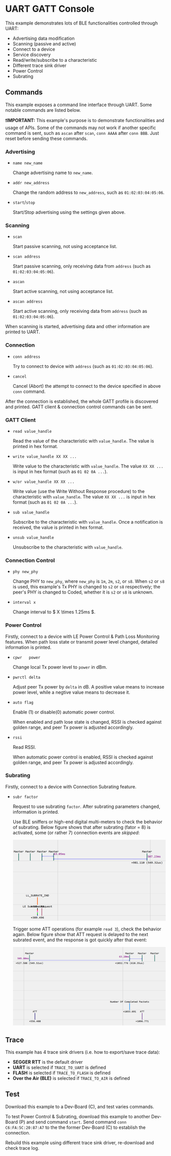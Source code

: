 # UART GATT Console

This example demonstrates lots of BLE functionalities controlled through UART:

* Advertising data modification
* Scanning (passive and active)
* Connect to a device
* Service discovery
* Read/write/subscribe to a characteristic
* Different trace sink driver
* Power Control
* Subrating

## Commands

This example exposes a command line interface through UART. Some notable commands are listed below.

:exclamation:**IMPORTANT:** This example's purpose is to demonstrate functionalities and usage of APIs. Some of the
commands may not work if another specific command is sent, such as `ascan` after `scan`, `conn AAAA`
after `conn BBB`. Just reset before sending these commands.


### Advertising

* `name new_name`

    Change advertising name to `new_name`.

* `addr new_address`

    Change the random address to `new_address`, such as `01:02:03:04:05:06`.

* `start`/`stop`

    Start/Stop advertising using the settings given above.

### Scanning

* `scan`

    Start passive scanning, not using acceptance list.

* `scan address`

    Start passive scanning, only receiving data from `address` (such as `01:02:03:04:05:06`).

* `ascan`

    Start active scanning, not using acceptance list.

* `ascan address`

    Start active scanning, only receiving data from `address` (such as `01:02:03:04:05:06`).

When scanning is started, advertising data and other information are printed to UART.

### Connection

* `conn address`

    Try to connect to device with `address` (such as `01:02:03:04:05:06`).

* `cancel`

    Cancel (Abort) the attempt to connect to the device specified in above `conn` command.

After the connection is established, the whole GATT profile is discovered and printed. GATT client
& connection control commands can be sent.

### GATT Client

* `read value_handle`

    Read the value of the characteristic with `value_handle`. The value is printed in hex format.

* `write value_handle XX XX ...`

    Write value to the characteristic with `value_handle`. The value `XX XX ...` is input in hex
    format (such as `01 02 0A ...`).

* `w/or value_handle XX XX ...`

    Write value (use the Write Without Response procedure) to the characteristic with `value_handle`.
    The value `XX XX ...` is input in hex format (such as `01 02 0A ...`).

* `sub value_handle`

    Subscribe to the characteristic with `value_handle`. Once a notification is received, the value
    is printed in hex format.

* `unsub value_handle`

    Unsubscribe to the characteristic with `value_handle`.

### Connection Control

* `phy new_phy`

    Change PHY to `new_phy`, where `new_phy` is `1m`, `2m`, `s2`, or `s8`.
    When `s2` or `s8` is used, this example's Tx PHY is changed to `s2` or `s8` respectively;
    the peer's PHY is changed to Coded, whether it is `s2` or `s8` is unknown.

* `interval x`

    Change interval to $ X \times 1.25ms $.

### Power Control

Firstly, connect to a device with LE Power Control & Path Loss Monitoring features.
When path loss state or transmit power level changed, detailed information is
printed.

* `cpwr   power`

    Change local Tx power level to `power` in dBm.

* `pwrctl delta`

    Adjust peer Tx power by `delta` in dB. A positive value means to increase power
    level, while a negtive value means to decrease it.

* `auto flag`

    Enable (1) or disable(0) automatic power control.

    When enabled and path lose state is changed, RSSI is checked against golden
    range, and peer Tx power is adjusted accordingly.

* `rssi`

    Read RSSI.

    When automatic power control is enabled, RSSI is checked against golden
    range, and peer Tx power is adjusted accordingly.

### Subrating

Firstly, connect to a device with Connection Subrating feature.

* `subr factor`

    Request to use subrating `factor`. After subrating parameters changed,
    information is printed.

    Use BLE sniffers or high-end digital multi-meters to check the behavior
    of subrating. Below figure shows that after subrating (fator = 8) is
    activated, some (or rather 7) connection events are _skipped_:

    ![](./img/subrate_start.png)

    Trigger some ATT operations (for example `read 3`), check the behavior again.
    Below figure show that ATT request is delayed to the next subrated event,
    and the response is got quickly after that event:

    ![](./img/subrate_att_req.png)

## Trace

This example has 4 trace sink drivers (i.e. how to export/save trace data):

* **SEGGER RTT** is the default driver
* **UART** is selected if `TRACE_TO_UART` is defined
* **FLASH** is selected if `TRACE_TO_FLASH` is defined
* **Over the Air (BLE)** is selected if `TRACE_TO_AIR` is defined

## Test

Download this example to a Dev-Board (C), and test varies commands.

To test Power Control & Subrating, download this example to
another Dev-Board (P) and send command `start`. Send command
`conn C6:FA:5C:20:87:A7` to the the former Dev-Board (C) to establish
the connection.

Rebuild this example using different trace sink driver, re-download and check trace log.